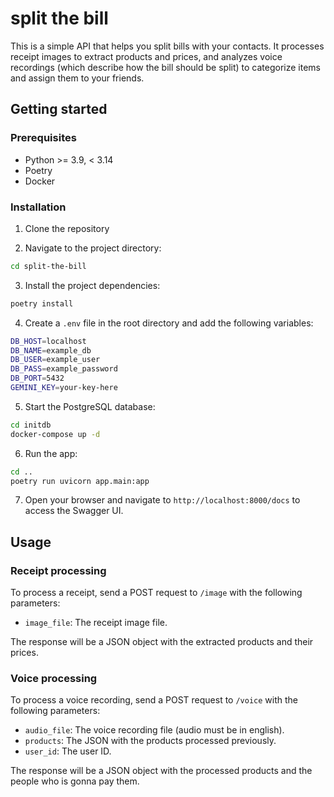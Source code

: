 # split the bill
This is a simple API that helps you split bills with your contacts. It processes receipt images to extract products and prices, and analyzes voice recordings (which describe how the bill should be split) to categorize items and assign them to your friends.

## Getting started

### Prerequisites

- Python >= 3.9, < 3.14
- Poetry
- Docker

### Installation

1. Clone the repository

2. Navigate to the project directory:

```bash
cd split-the-bill
```

3. Install the project dependencies:

```bash
poetry install
```

4. Create a `.env` file in the root directory and add the following variables:

```bash
DB_HOST=localhost
DB_NAME=example_db
DB_USER=example_user
DB_PASS=example_password
DB_PORT=5432
GEMINI_KEY=your-key-here
```

5. Start the PostgreSQL database:

```bash
cd initdb
docker-compose up -d
```

6. Run the app:

```bash
cd ..
poetry run uvicorn app.main:app
```

7. Open your browser and navigate to `http://localhost:8000/docs` to access the Swagger UI.

## Usage

### Receipt processing

To process a receipt, send a POST request to `/image` with the following parameters:

- `image_file`: The receipt image file.

The response will be a JSON object with the extracted products and their prices.

### Voice processing

To process a voice recording, send a POST request to `/voice` with the following parameters:

- `audio_file`: The voice recording file (audio must be in english).
- `products`: The JSON with the products processed previously.
- `user_id`: The user ID.

The response will be a JSON object with the processed products and the people who is gonna pay them.
